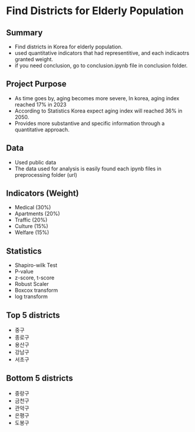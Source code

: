 # Find Districts for Elderly Population

## Summary
* Find districts in Korea for elderly population.
* used quantitative indicators that had representitive, and each indicaotrs granted weight.
* if you need conclusion, go to conclusion.ipynb file in conclusion folder.

## Project Purpose
* As time goes by, aging becomes more severe, In korea, aging index reached 17% in 2023
* According to Statistics Korea expect aging index will reached 36% in 2050.
* Provides more substantive and specific information through a quantitative approach.

## Data
* Used public data
* The data used for analysis is easily found each ipynb files in preprocessing folder (url)

## Indicators (Weight)
* Medical (30%)
* Apartments (20%)
* Traffic (20%)
* Culture (15%)
* Welfare (15%)

## Statistics
* Shapiro-wilk Test
* P-value
* z-score, t-score
* Robust Scaler
* Boxcox transform
* log transform

## Top 5 districts
* 중구
* 종로구 
* 용산구
* 강남구
* 서초구

## Bottom 5 districts
* 중랑구
* 금천구
* 관악구
* 은평구
* 도봉구